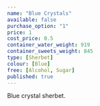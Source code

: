 ```yaml
---
name: "Blue Crystals"
available: false
purchase_option: "1"
price: 1
cost_price: 0.5
container_water_weight: 919
container_sweets_weight: 845
type: [Sherbet]
colour: [Blue]
free: [Alcohol, Sugar]
published: true
---
```

Blue crystal sherbet.